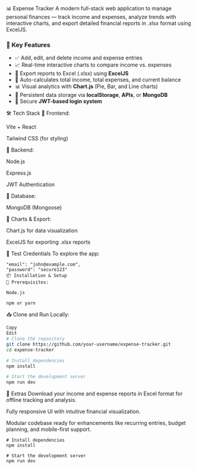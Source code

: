 📊 Expense Tracker
A modern full-stack web application to manage personal finances — track income and expenses, analyze trends with interactive charts, and export detailed financial reports in .xlsx format using ExcelJS.

### 🚀 Key Features

- ✅ Add, edit, and delete income and expense entries  
- 📈 Real-time interactive charts to compare income vs. expenses  
- 📁 Export reports to Excel (.xlsx) using **ExcelJS**  
- 🧮 Auto-calculates total income, total expenses, and current balance  
- 📊 Visual analytics with **Chart.js** (Pie, Bar, and Line charts)  
- 💾 Persistent data storage via **localStorage**, **APIs**, or **MongoDB**  
- 🔐 Secure **JWT-based login system**


🛠️ Tech Stack
🔹 Frontend:

Vite + React

Tailwind CSS (for styling)

🔹 Backend:

Node.js

Express.js

JWT Authentication

🔹 Database:

MongoDB (Mongoose)

🔹 Charts & Export:

Chart.js for data visualization

ExcelJS for exporting .xlsx reports

🧪 Test Credentials
To explore the app:
```
"email": "john@example.com",
"password": "secure123"
📦 Installation & Setup
🔧 Prerequisites:

Node.js

npm or yarn
```
📥 Clone and Run Locally:

```bash
Copy
Edit
# Clone the repository
git clone https://github.com/your-username/expense-tracker.git
cd expense-tracker

# Install dependencies
npm install

# Start the development server
npm run dev
```
📁 Extras
Download your income and expense reports in Excel format for offline tracking and analysis.

Fully responsive UI with intuitive financial visualization.

Modular codebase ready for enhancements like recurring entries, budget planning, and mobile-first support.
```
# Install dependencies
npm install

# Start the development server
npm run dev
```
